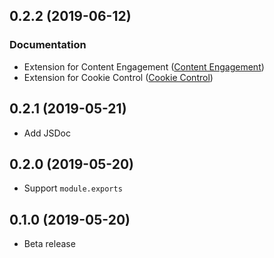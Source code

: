 <a name="0.2.2"></a>
## 0.2.2 (2019-06-12)

### Documentation

* Extension for Content Engagement ([Content Engagement](https://docs.webtrekk.com/display/WSP/wtSmart.extension.content_engagement))
* Extension for Cookie Control ([Cookie Control](https://docs.webtrekk.com/display/WSP/wtSmart.extension.cookie_control))

<a name="0.2.1"></a>
## 0.2.1 (2019-05-21)

* Add JSDoc

<a name="0.2.0"></a>
## 0.2.0 (2019-05-20)

* Support `module.exports`

<a name="0.1.0"></a>
## 0.1.0 (2019-05-20)

* Beta release